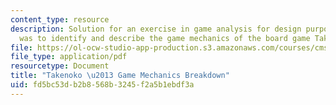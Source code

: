 ```yaml
---
content_type: resource
description: Solution for an exercise in game analysis for design purposes. The task
  was to identify and describe the game mechanics of the board game Takenoko.
file: https://ol-ocw-studio-app-production.s3.amazonaws.com/courses/cms-301-introduction-to-game-design-methods-spring-2016/fd5bc53db2b8568b3245f2a5b1ebdf3a_MITCMS_301S16_Assign2_Sol.pdf
file_type: application/pdf
resourcetype: Document
title: "Takenoko \u2013 Game Mechanics Breakdown"
uid: fd5bc53d-b2b8-568b-3245-f2a5b1ebdf3a
---
```

